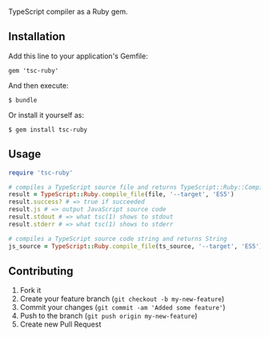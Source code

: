 TypeScript compiler as a Ruby gem.

## Installation

Add this line to your application's Gemfile:

    gem 'tsc-ruby'

And then execute:

    $ bundle

Or install it yourself as:

    $ gem install tsc-ruby

## Usage

```ruby
require 'tsc-ruby'

# compiles a TypeScript source file and returns TypeScript::Ruby::CompileResult
result = TypeScript::Ruby.compile_file(file, '--target', 'ES5')
result.success? # => true if succeeded
result.js # => output JavaScript source code
result.stdout # => what tsc(1) shows to stdout
result.stderr # => what tsc(1) shows to stderr

# compiles a TypeScript source code string and returns String
js_source = TypeScript::Ruby.compile_file(ts_source, '--target', 'ES5')
```

## Contributing

1. Fork it
2. Create your feature branch (`git checkout -b my-new-feature`)
3. Commit your changes (`git commit -am 'Added some feature'`)
4. Push to the branch (`git push origin my-new-feature`)
5. Create new Pull Request
